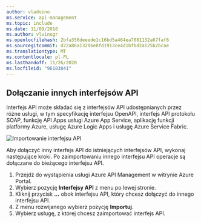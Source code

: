 ```yaml
---
author: vladvino
ms.service: api-management
ms.topic: include
ms.date: 11/09/2018
ms.author: vlvinogr
ms.openlocfilehash: 2bfa356deeede1c16bd5a464ea7081132a67faf6
ms.sourcegitcommit: d22a86a1329be8fd1913ce4d1bfbd2a125b2bcae
ms.translationtype: MT
ms.contentlocale: pl-PL
ms.lasthandoff: 11/26/2020
ms.locfileid: "96183841"
---
```

## <a name="append-other-apis"></a>Dołączanie innych interfejsów API

Interfejs API może składać się z interfejsów API udostępnianych przez różne usługi, w tym specyfikację interfejsu OpenAPI, interfejs API protokołu SOAP, funkcję API Apps usługi Azure App Service, aplikację funkcji platformy Azure, usługę Azure Logic Apps i usługę Azure Service Fabric.

![Importowanie interfejsu API](./media/api-management-append-apis/import.png)

Aby dołączyć inny interfejs API do istniejących interfejsów API, wykonaj następujące kroki. Po zaimportowaniu innego interfejsu API operacje są dołączane do bieżącego interfejsu API.

1. Przejdź do wystąpienia usługi Azure API Management w witrynie Azure Portal.
2. Wybierz pozycję **Interfejsy API** z menu po lewej stronie.
3. Kliknij przycisk **...** obok interfejsu API, który chcesz dołączyć do innego interfejsu API.
4. Z menu rozwijanego wybierz pozycję **Importuj**.
5. Wybierz usługę, z której chcesz zaimportować interfejs API.